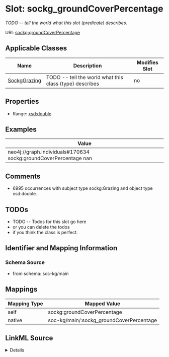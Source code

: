 

# Slot: sockg_groundCoverPercentage


_TODO -- tell the world what this slot (predicate) describes._





URI: [sockg:groundCoverPercentage](http://www.semanticweb.org/sockg/ontologies/2024/0/soil-carbon-ontology/groundCoverPercentage)



<!-- no inheritance hierarchy -->





## Applicable Classes

| Name | Description | Modifies Slot |
| --- | --- | --- |
| [SockgGrazing](../classes/SockgGrazing.md) | TODO -- tell the world what this class (type) describes |  no  |







## Properties

* Range: [xsd:double](http://www.w3.org/2001/XMLSchema#double)






## Examples

| Value |
| --- |
| neo4j://graph.individuals#170634 sockg:groundCoverPercentage nan |

## Comments

* 6995 occurrences with subject type sockg:Grazing and object type xsd:double.

## TODOs

* TODO -- Todos for this slot go here
* or you can delete the todos
* if you think the class is perfect.

## Identifier and Mapping Information







### Schema Source


* from schema: soc-kg/main




## Mappings

| Mapping Type | Mapped Value |
| ---  | ---  |
| self | sockg:groundCoverPercentage |
| native | soc-kg/main/:sockg_groundCoverPercentage |




## LinkML Source

<details>
```yaml
name: sockg_groundCoverPercentage
description: TODO -- tell the world what this slot (predicate) describes.
todos:
- TODO -- Todos for this slot go here
- or you can delete the todos
- if you think the class is perfect.
comments:
- 6995 occurrences with subject type sockg:Grazing and object type xsd:double.
examples:
- value: neo4j://graph.individuals#170634 sockg:groundCoverPercentage nan
from_schema: soc-kg/main
rank: 1000
slot_uri: sockg:groundCoverPercentage
alias: sockg_groundCoverPercentage
domain_of:
- sockg_Grazing
range: double

```
</details>